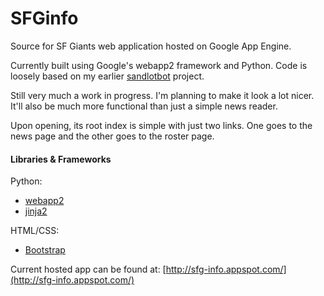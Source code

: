 # SFGinfo
Source for SF Giants web application hosted on Google App Engine.

Currently built using Google's webapp2 framework and Python. Code is loosely based on my earlier [sandlotbot](https://github.com/joshwertheim/sandlotbot) project.

Still very much a work in progress. I'm planning to make it look a lot nicer. It'll also be much more functional than just a simple news reader.

Upon opening, its root index is simple with just two links. One goes to the news page and the other goes to the roster page.

#### Libraries & Frameworks

Python:
* [webapp2](https://webapp-improved.appspot.com/)
* [jinja2](http://jinja.pocoo.org/docs/dev/)

HTML/CSS:
* [Bootstrap](http://getbootstrap.com/) 

Current hosted app can be found at:
[http://sfg-info.appspot.com/](http://sfg-info.appspot.com/)
